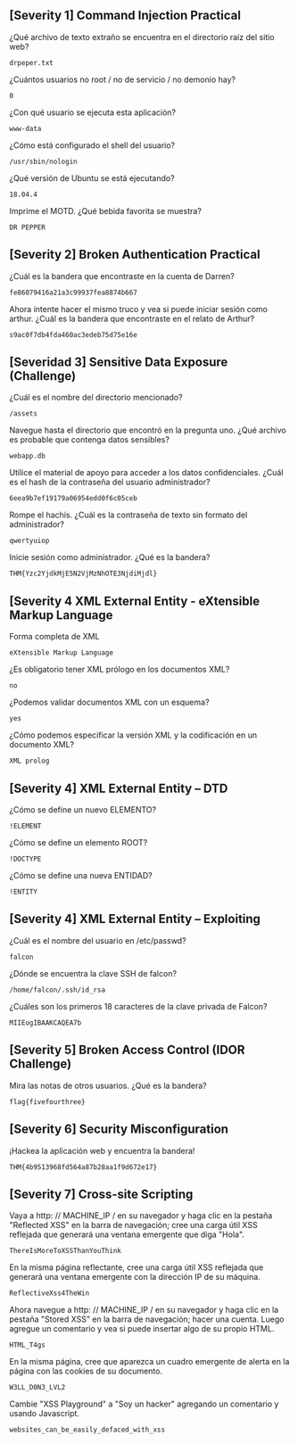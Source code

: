 ## [Severity 1] Command Injection Practical

¿Qué archivo de texto extraño se encuentra en el directorio raíz del sitio web?
 
    drpeper.txt
 
¿Cuántos usuarios no root / no de servicio / no demonio hay?
 
    0

¿Con qué usuario se ejecuta esta aplicación?
 
    www-data 

¿Cómo está configurado el shell del usuario?
 
    /usr/sbin/nologin 

¿Qué versión de Ubuntu se está ejecutando?
 
    18.04.4
 
Imprime el MOTD. ¿Qué bebida favorita se muestra?
 
    DR PEPPER

## [Severity 2] Broken Authentication Practical

¿Cuál es la bandera que encontraste en la cuenta de Darren?
 
    fe86079416a21a3c99937fea8874b667
 
Ahora intente hacer el mismo truco y vea si puede iniciar sesión como arthur. 
¿Cuál es la bandera que encontraste en el relato de Arthur?

    s9ac0f7db4fda460ac3edeb75d75e16e

## [Severidad 3] Sensitive Data Exposure (Challenge)

¿Cuál es el nombre del directorio mencionado?
 
    /assets

Navegue hasta el directorio que encontró en la pregunta uno. ¿Qué archivo es probable que contenga datos sensibles?
 
    webapp.db
 
Utilice el material de apoyo para acceder a los datos confidenciales. ¿Cuál es el hash de la contraseña del usuario administrador?
 
    6eea9b7ef19179a06954edd0f6c05ceb 

Rompe el hachís.
¿Cuál es la contraseña de texto sin formato del administrador?
 
    qwertyuiop
 
Inicie sesión como administrador. ¿Qué es la bandera?

    THM{Yzc2YjdkMjE5N2VjMzNhOTE3NjdiMjdl}

## [Severity 4 XML External Entity - eXtensible Markup Language

Forma completa de XML
 
    eXtensible Markup Language

¿Es obligatorio tener XML prólogo en los documentos XML?
 
    no

¿Podemos validar documentos XML con un esquema?
 
    yes
 
¿Cómo podemos especificar la versión XML y la codificación en un documento XML?

    XML prolog

## [Severity 4] XML External Entity – DTD

¿Cómo se define un nuevo ELEMENTO?
 
    !ELEMENT

¿Cómo se define un elemento ROOT?
 
    !DOCTYPE
 
¿Cómo se define una nueva ENTIDAD?

    !ENTITY

## [Severity 4] XML External Entity – Exploiting

¿Cuál es el nombre del usuario en /etc/passwd?
 
    falcon

¿Dónde se encuentra la clave SSH de falcon?
 
    /home/falcon/.ssh/id_rsa

¿Cuáles son los primeros 18 caracteres de la clave privada de Falcon?

    MIIEogIBAAKCAQEA7b

## [Severity 5] Broken Access Control (IDOR Challenge)

Mira las notas de otros usuarios. ¿Qué es la bandera?

    flag{fivefourthree}

## [Severity 6] Security Misconfiguration 

¡Hackea la aplicación web y encuentra la bandera!

    THM{4b9513968fd564a87b28aa1f9d672e17}

## [Severity 7] Cross-site Scripting

Vaya a  http: // MACHINE_IP /  en su navegador y haga clic en la pestaña "Reflected XSS" en la barra de navegación; cree una carga útil XSS reflejada que generará una ventana emergente que diga "Hola".
 
    ThereIsMoreToXSSThanYouThink

En la misma página reflectante, cree una carga útil XSS reflejada que generará una ventana emergente con la dirección IP de su máquina.
 
    ReflectiveXss4TheWin

Ahora navegue a  http: // MACHINE_IP /  en su navegador y  haga clic en la pestaña "Stored XSS" en la barra de navegación; hacer una cuenta. 
Luego agregue un comentario y vea si puede insertar algo de su propio HTML.
 
    HTML_T4gs

En la misma página, cree que aparezca un cuadro emergente de alerta en la página con las cookies de su documento.
 
    W3LL_D0N3_LVL2

Cambie "XSS Playground" a "Soy un hacker" agregando un comentario y usando Javascript.
 
    websites_can_be_easily_defaced_with_xss




